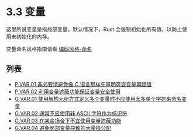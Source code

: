 # 3.3 变量

这里所说变量是指局部变量。默认情况下，Rust 会强制初始化所有值，以防止使用未初始化的内存。

变量命名风格指南请看 [编码风格-命名](../code_style/naming.md)

## 列表

- [P.VAR.01 非必要请避免像 C 语言那样先声明可变变量再赋值](./variables/P.VAR.01.md)
- [P.VAR.02 利用变量遮蔽功能保证变量安全使用](./variables/P.VAR.02.md)
- [G.VAR.01 使用解构元组方式定义多个变量时不应使用太多单个字符来命名变量](./variables/G.VAR.01.md)
- [G.VAR.02 通常不应使用非 ASCII 字符作为标识符](./variables/G.VAR.02.md)
- [G.VAR.03 在某些场合下不宜使用变量遮蔽功能](./variables/G.VAR.03.md)
- [G.VAR.04 避免局部变量导致的大量栈分配](./variables/G.VAR.04.md)